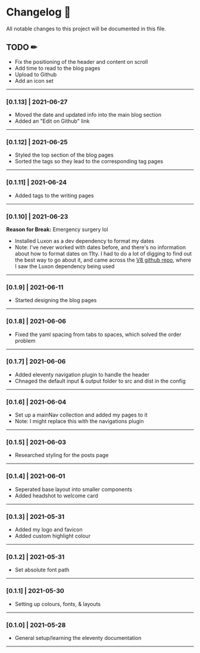 # Changelog 📝

All notable changes to this project will be documented in this file.

## TODO ✏

- Fix the positioning of the header and content on scroll
- Add time to read to the blog pages
- Upload to Github
- Add an icon set

---

### [0.1.13] | 2021-06-27

- Moved the date and updated info into the main blog section
- Added an "Edit on Github" link

---

### [0.1.12] | 2021-06-25

- Styled the top section of the blog pages
- Sorted the tags so they lead to the corresponding tag pages

---

### [0.1.11] | 2021-06-24

- Added tags to the writing pages

---

### [0.1.10] | 2021-06-23

**Reason for Break:** Emergency surgery lol

- Installed Luxon as a dev dependency to format my dates
- Note: I've never worked with dates before, and there's no information about how to format dates on 11ty. I had to do a lot of digging to find out the best way to go about it, and came across the [V8 github repo](https://github.com/v8/v8.dev), where I saw the Luxon dependency being used

---

### [0.1.9] | 2021-06-11

- Started designing the blog pages

---

### [0.1.8] | 2021-06-06

- Fixed the yaml spacing from tabs to spaces, which solved the order problem

---

### [0.1.7] | 2021-06-06

- Added eleventy navigation plugin to handle the header
- Chnaged the default input & output folder to src and dist in the config

---

### [0.1.6] | 2021-06-04

- Set up a mainNav collection and added my pages to it
- Note: I might replace this with the navigations plugin

---

### [0.1.5] | 2021-06-03

- Researched styling for the posts page

---

### [0.1.4] | 2021-06-01

- Seperated base layout into smaller components
- Added headshot to welcome card

---

### [0.1.3] | 2021-05-31

- Added my logo and favicon
- Added custom highlight colour

---

### [0.1.2] | 2021-05-31

- Set absolute font path

---

### [0.1.1] | 2021-05-30

- Setting up colours, fonts, & layouts

---

### [0.1.0] | 2021-05-28

- General setup/learning the eleventy documentation

---
